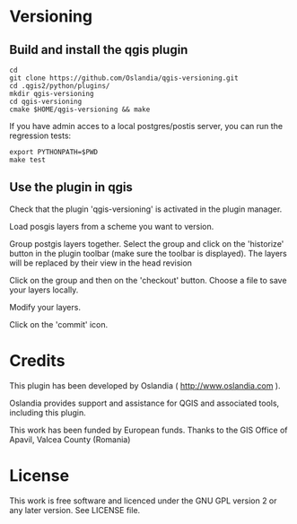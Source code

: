 Versioning
==========

Build and install the qgis plugin
---------------------------------

    cd
    git clone https://github.com/Oslandia/qgis-versioning.git
    cd .qgis2/python/plugins/ 
    mkdir qgis-versioning
    cd qgis-versioning
    cmake $HOME/qgis-versioning && make

If you have admin acces to a local postgres/postis server, you can run the regression tests:
    
    export PYTHONPATH=$PWD
    make test

Use the plugin in qgis
----------------------

Check that the plugin 'qgis-versioning' is activated in the plugin manager.

Load posgis layers from a scheme you want to version.

Group postgis layers together. Select the group and click on the 'historize' button in the plugin toolbar (make sure the toolbar is displayed). The layers will be replaced by their view in the head revision

Click on the group and then on the 'checkout' button. Choose a file to save your layers locally.

Modify your layers.

Click on the 'commit' icon.

Credits
=======

This plugin has been developed by Oslandia ( http://www.oslandia.com ).

Oslandia provides support and assistance for QGIS and associated tools, including this plugin.

This work has been funded by European funds.
Thanks to the GIS Office of Apavil, Valcea County (Romania)

License
=======

This work is free software and licenced under the GNU GPL version 2 or any later version.
See LICENSE file.
